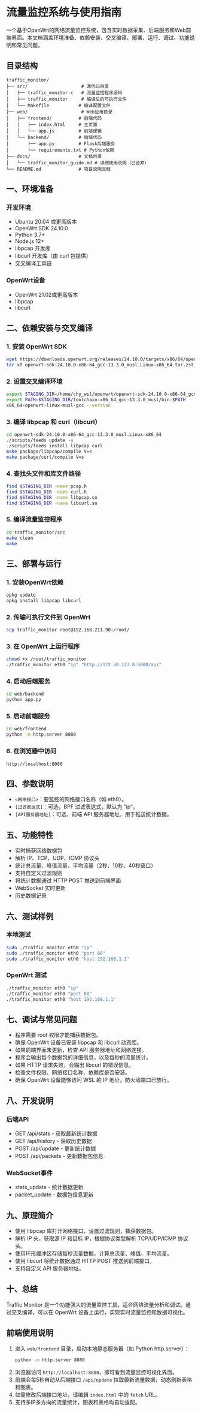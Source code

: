 # 流量监控系统与使用指南

一个基于OpenWrt的网络流量监控系统，包含实时数据采集、后端服务和Web前端界面。本文档涵盖环境准备、依赖安装、交叉编译、部署、运行、调试、功能说明和常见问题。

## 目录结构

```
traffic_monitor/
├── src/                    # 源代码目录
│   ├── traffic_monitor.c   # 流量监控程序源码
│   ├── traffic_monitor     # 编译后的可执行文件
│   └── Makefile           # 编译配置文件
├── web/                    # Web应用目录
│   ├── frontend/          # 前端代码
│   │   ├── index.html     # 主页面
│   │   └── app.js         # 前端逻辑
│   └── backend/           # 后端代码
│       ├── app.py         # Flask后端服务
│       └── requirements.txt # Python依赖
├── docs/                  # 文档目录
│   └── traffic_monitor_guide.md # 详细使用说明（已合并）
└── README.md              # 项目说明文档
```

## 一、环境准备

### 开发环境
- Ubuntu 20.04 或更高版本
- OpenWrt SDK 24.10.0
- Python 3.7+
- Node.js 12+
- libpcap 开发库
- libcurl 开发库（由 curl 包提供）
- 交叉编译工具链

### OpenWrt设备
- OpenWrt 21.02或更高版本
- libpcap
- libcurl

## 二、依赖安装与交叉编译

### 1. 安装 OpenWrt SDK
```bash
wget https://downloads.openwrt.org/releases/24.10.0/targets/x86/64/openwrt-sdk-24.10.0-x86-64_gcc-13.3.0_musl.Linux-x86_64.tar.zst
tar xf openwrt-sdk-24.10.0-x86-64_gcc-13.3.0_musl.Linux-x86_64.tar.zst
```

### 2. 设置交叉编译环境
```bash
export STAGING_DIR=/home/chy_wsl/openwrt/openwrt-sdk-24.10.0-x86-64_gcc-13.3.0_musl.Linux-x86_64/staging_dir
export PATH=$STAGING_DIR/toolchain-x86_64_gcc-13.3.0_musl/bin:$PATH
x86_64-openwrt-linux-musl-gcc --version
```

### 3. 编译 libpcap 和 curl（libcurl）
```bash
cd openwrt-sdk-24.10.0-x86-64_gcc-13.3.0_musl.Linux-x86_64
./scripts/feeds update -a
./scripts/feeds install libpcap curl
make package/libpcap/compile V=s
make package/curl/compile V=s
```

### 4. 查找头文件和库文件路径
```bash
find $STAGING_DIR -name pcap.h
find $STAGING_DIR -name curl.h
find $STAGING_DIR -name libpcap.so
find $STAGING_DIR -name libcurl.so
```

### 5. 编译流量监控程序
```bash
cd traffic_monitor/src
make clean
make
```

## 三、部署与运行

### 1. 安装OpenWrt依赖
```bash
opkg update
opkg install libpcap libcurl
```

### 2. 传输可执行文件到 OpenWrt
```bash
scp traffic_monitor root@192.168.211.90:/root/
```

### 3. 在 OpenWrt 上运行程序
```bash
chmod +x /root/traffic_monitor
./traffic_monitor eth0 "ip" "http://172.30.127.8:5000/api"
```

### 4. 启动后端服务
```bash
cd web/backend
python app.py
```

### 5. 启动前端服务
```bash
cd web/frontend
python -m http.server 8080
```

### 6. 在浏览器中访问
```
http://localhost:8080
```

## 四、参数说明
- `<网络接口>`：要监控的网络接口名称（如 eth0）。
- `[过滤表达式]`：可选，BPF 过滤表达式，默认为 "ip"。
- `[API服务器地址]`：可选，前端 API 服务器地址，用于推送统计数据。

## 五、功能特性
- 实时捕获网络数据包
- 解析 IP、TCP、UDP、ICMP 协议头
- 统计总流量、峰值流量、平均流量（2秒、10秒、40秒窗口）
- 支持自定义过滤规则
- 将统计数据通过 HTTP POST 推送到前端界面
- WebSocket 实时更新
- 历史数据记录

## 六、测试样例

### 本地测试
```bash
sudo ./traffic_monitor eth0 "ip"
sudo ./traffic_monitor eth0 "port 80"
sudo ./traffic_monitor eth0 "host 192.168.1.1"
```

### OpenWrt 测试
```bash
./traffic_monitor eth0 "ip"
./traffic_monitor eth0 "port 80"
./traffic_monitor eth0 "host 192.168.1.1"
```

## 七、调试与常见问题

- 程序需要 root 权限才能捕获数据包。
- 确保 OpenWrt 设备已安装 libpcap 和 libcurl 动态库。
- 如果前端界面未更新，检查 API 服务器地址和网络连接。
- 程序会输出每个数据包的详细信息，以及每秒的流量统计。
- 如果 HTTP 请求失败，会输出 libcurl 的错误信息。
- 检查文件权限、网络接口名称、依赖库是否安装。
- 确保 OpenWrt 设备能够访问 WSL 的 IP 地址，防火墙端口已放行。

## 八、开发说明

### 后端API
- GET /api/stats - 获取最新统计数据
- GET /api/history - 获取历史数据
- POST /api/update - 更新统计数据
- POST /api/packets - 更新数据包信息

### WebSocket事件
- stats_update - 统计数据更新
- packet_update - 数据包信息更新

## 九、原理简介

- 使用 libpcap 库打开网络接口，设置过滤规则，捕获数据包。
- 解析 IP 头，获取源 IP 和目标 IP，根据协议类型解析 TCP/UDP/ICMP 协议头。
- 使用环形缓冲区存储每秒流量数据，计算总流量、峰值、平均流量。
- 使用 libcurl 将统计数据通过 HTTP POST 推送到前端接口。
- 支持自定义 API 服务器地址。

## 十、总结

Traffic Monitor 是一个功能强大的流量监控工具，适合网络流量分析和调试。通过交叉编译，可以在 OpenWrt 设备上运行，实现实时流量监控和数据可视化。

## 前端使用说明

1. 进入 `web/frontend` 目录，启动本地静态服务器（如 Python http.server）：
   ```bash
   python -m http.server 8080
   ```
2. 浏览器访问 `http://localhost:8080`，即可看到流量监控可视化界面。
3. 前端会每5秒自动从后端接口 `/api/update` 拉取最新流量数据，动态刷新表格和图表。
4. 如需修改后端接口地址，请编辑 `index.html` 中的 `fetch` URL。
5. 支持多IP多方向的流量统计，图表和表格均自动适配。 